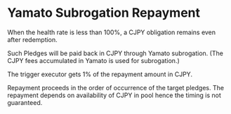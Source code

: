 # Yamato Subrogation Repayment

When the health rate is less than 100%, a CJPY obligation remains even after redemption.

Such Pledges will be paid back in CJPY through Yamato subrogation. (The CJPY fees accumulated in Yamato is used for subrogation.)

The trigger executor gets 1% of the repayment amount in CJPY.&#x20;

Repayment proceeds in the order of occurrence of the target pledges. The repayment depends on availability of CJPY in pool hence the timing is not guaranteed.

